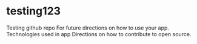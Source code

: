 # testing123
Testing github repo
For future directions on how to use your app.
Technologies used in app
Directions on how to contribute to open source.